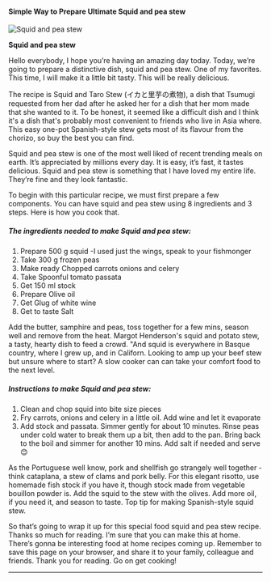             

#### Simple Way to Prepare Ultimate Squid and pea stew

![Squid and pea stew](https://img-global.cpcdn.com/recipes/507dbf923c978bf3/751x532cq70/squid-and-pea-stew-recipe-main-photo.jpg)

**Squid and pea stew**

Hello everybody, I hope you’re having an amazing day today. Today, we’re going to prepare a distinctive dish, squid and pea stew. One of my favorites. This time, I will make it a little bit tasty. This will be really delicious.

The recipe is Squid and Taro Stew (イカと里芋の煮物), a dish that Tsumugi requested from her dad after he asked her for a dish that her mom made that she wanted to it. To be honest, it seemed like a difficult dish and I think it's a dish that's probably most convenient to friends who live in Asia where. This easy one-pot Spanish-style stew gets most of its flavour from the chorizo, so buy the best you can find.

Squid and pea stew is one of the most well liked of recent trending meals on earth. It’s appreciated by millions every day. It is easy, it’s fast, it tastes delicious. Squid and pea stew is something that I have loved my entire life. They’re fine and they look fantastic.

To begin with this particular recipe, we must first prepare a few components. You can have squid and pea stew using 8 ingredients and 3 steps. Here is how you cook that.

##### The ingredients needed to make Squid and pea stew:

1.  Prepare 500 g squid -I used just the wings, speak to your fishmonger
2.  Take 300 g frozen peas
3.  Make ready Chopped carrots onions and celery
4.  Take Spoonful tomato passata
5.  Get 150 ml stock
6.  Prepare Olive oil
7.  Get Glug of white wine
8.  Get to taste Salt

Add the butter, samphire and peas, toss together for a few mins, season well and remove from the heat. Margot Henderson's squid and potato stew, a tasty, hearty dish to feed a crowd. "And squid is everywhere in Basque country, where I grew up, and in Californ. Looking to amp up your beef stew but unsure where to start? A slow cooker can can take your comfort food to the next level.

##### Instructions to make Squid and pea stew:

1.  Clean and chop squid into bite size pieces
2.  Fry carrots, onions and celery in a little oil. Add wine and let it evaporate
3.  Add stock and passata. Simmer gently for about 10 minutes. Rinse peas under cold water to break them up a bit, then add to the pan. Bring back to the boil and simmer for another 10 mins. Add salt if needed and serve 😊

As the Portuguese well know, pork and shellfish go strangely well together - think cataplana, a stew of clams and pork belly. For this elegant risotto, use homemade fish stock if you have it, though stock made from vegetable bouillon powder is. Add the squid to the stew with the olives. Add more oil, if you need it, and season to taste. Top tip for making Spanish-style squid stew.

So that’s going to wrap it up for this special food squid and pea stew recipe. Thanks so much for reading. I’m sure that you can make this at home. There’s gonna be interesting food at home recipes coming up. Remember to save this page on your browser, and share it to your family, colleague and friends. Thank you for reading. Go on get cooking!

* * *